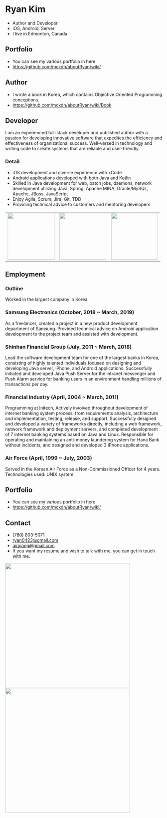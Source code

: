 # Ryan Kim
* Author and Developer
* iOS, Android, Server
* I live in Edmonton, Canada

## Portfolio
* You can see my various portfolio in here.
* https://github.com/mckdh/aboutRyan/wiki/

## Author
* I wrote a book in Korea, which contains Objective Oriented Programming conceptions.
* https://github.com/mckdh/aboutRyan/wiki/Book

## Developer
I am an experienced full-stack developer and published author with a passion for developing innovative software that expedites the efficiency and effectiveness of organizational success. Well-versed in technology and writing code to create systems that are reliable and user-friendly.

### Detail
*	iOS development and diverse experience with xCode
* Android applications developed with both Java and Kotlin
*	Skilled in Java development for web, batch jobs, daemons, network development utilizing Java, Spring, Apache MINA, Oracle/MySQL, Apache, JBoss, JavaScript
*	Enjoy Agile, Scrum, Jira, Git, TDD
*	Providing technical advice to customers and mentoring developers

<table>
  <tr>
    <td><img height="150" src="https://user-images.githubusercontent.com/11452935/61503601-a382f280-a995-11e9-815b-2d45d7d65f1c.png"></td>
    <td><img height="150" src="https://user-images.githubusercontent.com/11452935/61503605-a7167980-a995-11e9-8477-c5f367188991.png"></td>
    <td><img height="150" src="https://user-images.githubusercontent.com/11452935/61503611-aaaa0080-a995-11e9-9414-1d292ad48173.png"></td>
  </tr>
</table>

## Employment
### Outline
Worked in the largest company in Korea
### Samsung Electronics (October, 2018 ~ March, 2019)
As a freelancer, created a project in a new product development department of Samsung. Provided technical advice on Android application development to the project team and assisted with development.
### Shinhan Financial Group (July, 2011 ~ March, 2018)
Lead the software development team for one of the largest banks in Korea, consisting of highly talented individuals focused on designing and developing Java server, iPhone, and Android applications. Successfully initiated and developed Java Push Server for the intranet messenger and Push Alarm service for banking users in an environment handling millions of transactions per day.
### Financial industry (April, 2004 ~ March, 2011)
Programming at Initech, Actively involved throughout development of internet banking system process, from requirements analysis, architecture and implementation, testing, release, and support. Successfully designed and developed a variety of frameworks directly, including a web framework, network framework and deployment servers, and completed development of 7 internet banking systems based on Java and Linux. Responsible for operating and maintaining an anti-money laundering system for Hana Bank without incidents, and designed and developed 3 iPhone applications.
### Air Force (April, 1999 ~ July, 2003)
Served in the Korean Air Force as a Non-Commissioned Officer for 4 years. Technologies used: UNIX system

## Portfolio
* You can see my various portfolio in here.
* https://github.com/mckdh/aboutRyan/wiki/

## Contact
* (780) 803-5071 
* ryan0423@gmail.com
* airqjang@gmail.com
* If you want my resume and wish to talk with me, you can get in touch with me.

<img width="400" src="https://user-images.githubusercontent.com/11452935/61641177-e70e8280-ac5b-11e9-8a63-1792b514c534.png">

<img width="400" src="https://user-images.githubusercontent.com/11452935/61641173-e4ac2880-ac5b-11e9-85bf-968b14946fdc.png">
